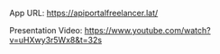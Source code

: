 App URL: https://apiportalfreelancer.lat/

Presentation Video: https://www.youtube.com/watch?v=uHXwy3r5Wx8&t=32s
